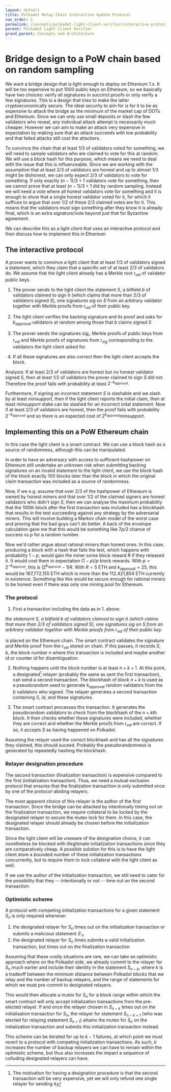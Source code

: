 ```yaml
---
layout: default
title: Polkadot Relay Chain Interactive Update Protocol
nav_order: 2
permalink: /concepts/polkadot-light-client-verifier/interactive-protocol
parent: Polkadot Light Client Verifier
grand_parent: Concepts and Architecture
---
```

# Bridge design to a PoW chain based on random sampling

We want a bridge design that is light enough to deploy on Ethereum 1.x. It will be too expensive to put 1000 public keys on Ethereum, so we basically have two choices: verify all signatures in succinct proofs or only verify a few signatures. This is a design that tries to make the latter cryptoeconomically secure. The ideal security to aim for is for it to be as expensive to attack the bridge as the minimum of the market cap of DOTs and Ethereum. Since we can only use small deposits or slash the few validators who reveal, any individual attack attempt is necessarily much cheaper. However we can aim to make an attack very expensive in expectation by making sure that an attack succeeds with low probability and that failed attacks still cost the attackers.

To convince the chain that at least 1/3 of validators voted for something, we will need to sample validators who are claimed to vote for this at random. We will use a block hash for this purpose, which means we need to deal with the issue that this is influenceable. Since we are working with the assumption that at least 2/3 of validators are honest and up to almost 1/3 might be dishonest, we can only expect 2/3 of validators to vote for something. If only exactly $(n-1)/3 + 1$ validators vote for something, then we cannot prove that at least $(n-1)/3 + 1$ did by random sampling. Instead we will need a vote where all honest validators vote for something and it is enough to show that a single honest validator voted for it, for which it suffices to argue that over 1/2 of these 2/3 claimed votes are for it. This means that the validators must sign something after they know it is already final, which is an extra signature/vote beyond just that for Byzantine agreement.

We can describe this as a light client that uses an interactive protocol and then discuss how to implement this in Ethereum

## The interactive protocol

A prover wants to convince a light client that at least $1/3$ of validators signed a statement, which they claim that a specific set of at least $2/3$ of validators do. We assume that the light client already has a Merkle root $r_{val}$ of validator public keys.

1. The prover sends to the light client the statement $S$, a bitfield $b$ of validators claimed to sign it (which claims that more than $2/3$ of validators signed $S$), one signatures $sig$ on $S$ from an arbitrary validator together with Merkle proofs from $r_{val}$ of their public key.   

2. The light client verifies the backing signature and its proof and asks for $k_{approval}$ validators at random among those that $b$ claims signed $S$

3. The prover sends the signatures $sig_i$, Merkle proofs of public keys from $r_{val}$ and Merkle proofs of signatures from $r_{sig}$ corresponding to the validators the light client asked for.

4. If all these signatures are also correct then the light client accepts the block.


Analysis: If at least $2/3$ of validators are honest but no honest validator signed $S$, then at least $1/2$ of validators the prover claimed to sign $S$ did not. Therefore the proof fails with probability at least $2^{-k_{approval}}$.

Furthermore, if signing an incorrect statement $S$ is slashable and we slash by at least $minsupport$, then if the light client reports the initial claim, then at least $minsupport$ stake can be slashed for an incorrect inital statement. Now if at least $2/3$ of validators are honest, then the proof fails with probability $2^{-k_{approval}}$ and so there is an expected cost of $2^{k_{approval}} minsupport$. 

## Implementing this on a PoW Ethereum chain

In this case the light client is a smart contract. We can use a block hash as a source of randomness, although this can be manipulated.

In order to have an adversary with access to sufficient hashpower on Ethereum still undertake an unknown risk when submitting backing signatures on an invalid statement to the light client, we use the block hash of the block exactly 100 blocks later than the block in which the original claim transaction was included as a source of randomness.

Now, if we e.g. assume that over $2/3$ of the hashpower of Ethereum is owned by honest miners and that over $1/2$ of the claimed signers are honest validators who didn't sign $S$, then we can analyse the maximum probability that the 100th block after the first transaction was included has a blockhash that results in the test succeeding against any strategy by the adversarial miners. This will involve building a Markov chain model of the worst case and proving that the bad guys can't do better. A back of the envelope calculation gave me that this would be something like $7p/2$ chance of success vs $p$ for a random number. 

Now we'd rather argue about rational miners than honest ones. In this case, producing a block with a hash that fails the test, which happens with probability $1-p$, would gain the miner some block reward $R$ if they released it. It would cost them in expectation $(1-p)/p$ block rewards. With $p=2^{-k_{approval}}$, this is $(2^{k_{approval}}-1)R$. With $R=5$ ETH and $k_{approval} = 25$, this would be 167,772,155 ETH which is more than the 112,421,804 ETH currently in existence. Something like this would be secure enough for rational miners to be honest even if there was only one mining pool for Ethereum.

### The protocol

1. First a transaction including the data as in 1. above: 

*the statement $S$, a bitfield $b$ of validators claimed to sign it (which claims that more than $2/3$ of validators signed $S$), one signatures $sig$ on $S$ from an arbitrary validator together with Merkle proofs from $r_{val}$ of their public key.*

is placed on the Ethereum chain. The smart contract validates the signature and Merkle proof from the $r_{val}$ stored on chain. If this passes, it records $S$, $b$, the block number $n$ where this transaction is included and maybe another id or counter $id$ for disambiguation.

2. Nothing happens until the block number is at least $n+k+1$. At this point, a designated[^designation-motivation] relayer (probably the same as sent the first transaction), can send a second transaction. The blockhash of block $n+k$ is used as a pseudorandom seed to generate $k_{approval}$ random validators from the $b$ validators who signed. The relayer generates a second transaction containing $S$, $id$, and these signatures.

3. The smart contract processes this transaction. It generates the pseudorandom validators to check from the blockhash of the $n+k$th block. It then checks whether these signatures were included, whether they are correct and whether the Merkle proofs from $r_{val}$ are correct. If so, it accepts $S$ as having happened on Polkadot.

Assuming the relayer used the correct blockhash and has all the signatures they claimed, this should suceed. Probably the pseudorandomness is generated by repeatedly hashing the blockhash.

### Relayer designation procedure
<!---(temporary working name for 1st & 2nd transactions: initialization & finalization transactions)--->
The second transaction (finalization transaction) is expensive compared to the first (initialization transaction). Thus, we need a mutual exclusion protocol that ensures that the finalization transaction is only submitted once by one of the protocol-abiding relayers.
<!--This can be solved by designating a single relayer only to submit this transaction, within some timeout period.-->
The most apparent choice of this relayer is the author of the first transaction. Since the bridge can be attacked by intentionally timing out on the finalization transaction, we require collateral to be locked by the designated relayer to secure the mutex lock for them. In this case, the designated relayer should already be chosen before the initialization transaction.

Since the light client will be unaware of the designation choice, it can nonetheless be blocked with illegitimate initialization transactions since they are comparatively cheap. A possible solution for this is to have the light client store a bounded number of these initialization transactions concurrently, but to require them to lock collateral with the light client as well.

If we use the author of the initialization transaction, we still need to cater for the possibility that they -- intentionally or not -- time out on the second transaction.

### Optimistic scheme
A protocol with competing initialization transactions for a given statement $S_n$ is only required whenever
1. the designated relayer for $S_n$ times out on the initialization transaction or submits a malicious statement $S'_n$
2. the designated relayer for $S_n$ times submits a valid initialization transaction, but times out on the finalization transaction

Assuming that these costly situations are rare, we can take an optimistic approach where on the Polkadot side, we already commit to the relayer for $S_n$ much earlier and include their identity in the statement $S_{n-k}$, where $k$ is a tradeoff between the minimum distance between Polkadot blocks that we relay and the number of backup relayers, and the range of statements for which we must pre-commit to designated relayers.

This would then allocate a mutex for $S_n$ for a block range within which the smart contract will only accept initialization transactions from the pre-elected relayer. If and once the relayer chosen in $S_{n-k}$ times out on the initialisation transaction for $S_n$, the relayer for statement $S_{n-k+1}$ (who was elected for relaying statement $S_{n+1}$) attains the mutex for $S_n$ on the initialization transaction and submits this initialization transaction instead.

This scheme can be iterated for up to $k-1$ failures, at which point we must revert to a protocol with competing initialization transactions. As such, $k$ increases the number of backup relayers we can have to remain within the optimistic scheme, but thus also increases the impact a sequence of colluding designated relayers can have.

[^designation-motivation]: The motivation for having a designation procedure is that the second transaction will be very expensive, yet we will only refund one single relayer for sending it 